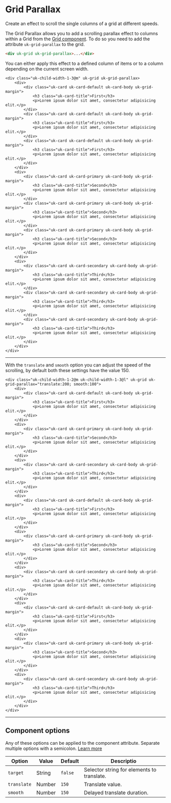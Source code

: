 # Grid Parallax

<p class="uk-text-lead">Create an effect to scroll the single columns of a grid at different speeds.</p>

The Grid Parallax allows you to add a scrolling parallax effect to columns within a Grid from the [Grid component](grid.md). To do so you need to add the attribute `uk-grid-parallax` to the grid.

```html
<div uk-grid uk-grid-parallax>...</div>
```

You can either apply this effect to a defined column of items or to a column depending on the current screen width.

```example
<div class="uk-child-width-1-3@m" uk-grid uk-grid-parallax>
    <div>
        <div class="uk-card uk-card-default uk-card-body uk-grid-margin">
            <h3 class="uk-card-title">First</h3>
            <p>Lorem ipsum dolor sit amet, consectetur adipisicing elit.</p>
        </div>
        <div class="uk-card uk-card-default uk-card-body uk-grid-margin">
            <h3 class="uk-card-title">First</h3>
            <p>Lorem ipsum dolor sit amet, consectetur adipisicing elit.</p>
        </div>
        <div class="uk-card uk-card-default uk-card-body uk-grid-margin">
            <h3 class="uk-card-title">First</h3>
            <p>Lorem ipsum dolor sit amet, consectetur adipisicing elit.</p>
        </div>
    </div>
    <div>
        <div class="uk-card uk-card-primary uk-card-body uk-grid-margin">
            <h3 class="uk-card-title">Second</h3>
            <p>Lorem ipsum dolor sit amet, consectetur adipisicing elit.</p>
        </div>
        <div class="uk-card uk-card-primary uk-card-body uk-grid-margin">
            <h3 class="uk-card-title">Second</h3>
            <p>Lorem ipsum dolor sit amet, consectetur adipisicing elit.</p>
        </div>
        <div class="uk-card uk-card-primary uk-card-body uk-grid-margin">
            <h3 class="uk-card-title">Second</h3>
            <p>Lorem ipsum dolor sit amet, consectetur adipisicing elit.</p>
        </div>
    </div>
    <div>
        <div class="uk-card uk-card-secondary uk-card-body uk-grid-margin">
            <h3 class="uk-card-title">Third</h3>
            <p>Lorem ipsum dolor sit amet, consectetur adipisicing elit.</p>
        </div>
        <div class="uk-card uk-card-secondary uk-card-body uk-grid-margin">
            <h3 class="uk-card-title">Third</h3>
            <p>Lorem ipsum dolor sit amet, consectetur adipisicing elit.</p>
        </div>
        <div class="uk-card uk-card-secondary uk-card-body uk-grid-margin">
            <h3 class="uk-card-title">Third</h3>
            <p>Lorem ipsum dolor sit amet, consectetur adipisicing elit.</p>
        </div>
    </div>
</div>
```
***

With the `translate` and `smooth` option you can adjust the speed of the scrolling, by default both these settings have the value 150.

```example
<div class="uk-child-width-1-2@m uk-child-width-1-3@l" uk-grid uk-grid-parallax="translate:200; smooth:100">
    <div>
        <div class="uk-card uk-card-default uk-card-body uk-grid-margin">
            <h3 class="uk-card-title">First</h3>
            <p>Lorem ipsum dolor sit amet, consectetur adipisicing elit.</p>
        </div>
    </div>
    <div>
        <div class="uk-card uk-card-primary uk-card-body uk-grid-margin">
            <h3 class="uk-card-title">Second</h3>
            <p>Lorem ipsum dolor sit amet, consectetur adipisicing elit.</p>
        </div>
    </div>
    <div>
        <div class="uk-card uk-card-secondary uk-card-body uk-grid-margin">
            <h3 class="uk-card-title">Third</h3>
            <p>Lorem ipsum dolor sit amet, consectetur adipisicing elit.</p>
        </div>
    </div>
    <div>
        <div class="uk-card uk-card-default uk-card-body uk-grid-margin">
            <h3 class="uk-card-title">First</h3>
            <p>Lorem ipsum dolor sit amet, consectetur adipisicing elit.</p>
        </div>
    </div>
    <div>
        <div class="uk-card uk-card-primary uk-card-body uk-grid-margin">
            <h3 class="uk-card-title">Second</h3>
            <p>Lorem ipsum dolor sit amet, consectetur adipisicing elit.</p>
        </div>
    </div>
    <div>
        <div class="uk-card uk-card-secondary uk-card-body uk-grid-margin">
            <h3 class="uk-card-title">Third</h3>
            <p>Lorem ipsum dolor sit amet, consectetur adipisicing elit.</p>
        </div>
    </div>
    <div>
        <div class="uk-card uk-card-default uk-card-body uk-grid-margin">
            <h3 class="uk-card-title">First</h3>
            <p>Lorem ipsum dolor sit amet, consectetur adipisicing elit.</p>
        </div>
    </div>
    <div>
        <div class="uk-card uk-card-primary uk-card-body uk-grid-margin">
            <h3 class="uk-card-title">Second</h3>
            <p>Lorem ipsum dolor sit amet, consectetur adipisicing elit.</p>
        </div>
    </div>
    <div>
        <div class="uk-card uk-card-secondary uk-card-body uk-grid-margin">
            <h3 class="uk-card-title">Third</h3>
            <p>Lorem ipsum dolor sit amet, consectetur adipisicing elit.</p>
        </div>
    </div>
</div>
```

***

## Component options

Any of these options can be applied to the component attribute. Separate multiple options with a semicolon. [Learn more](javascript.md#component-configuration)

| Option      | Value  | Default | Descriptio                                 |
|-------------|--------|---------|--------------------------------------------|
| `target`    | String | `false` | Selector string for elements to translate. |
| `translate` | Number | `150`   | Translate value.                           |
| `smooth`    | Number | `150`   | Delayed translate duration.                |